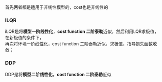 
首先两者都是适用于非线性模型的，cost也是非线性的

### ILQR
iLQR是将**模型一阶线性化**，**cost function 二阶泰勒**近似，然后利用LQR求极值，在新极值的条件下，  
再次将环境一阶线性化，cost function 二阶泰勒近似，求极值，指导损失函数收敛；

### DDP

DDP是将**模型二阶线性化**，**cost function 二阶泰勒**近似